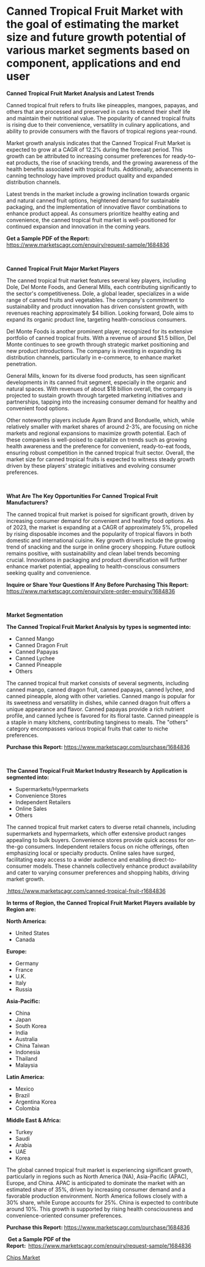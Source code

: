 <p><h1>Canned Tropical Fruit Market with the goal of estimating the market size and future growth potential of various market segments based on component, applications and end user</h1></p><p><strong>Canned Tropical Fruit Market Analysis and Latest Trends</strong></p>
<p><p>Canned tropical fruit refers to fruits like pineapples, mangoes, papayas, and others that are processed and preserved in cans to extend their shelf life and maintain their nutritional value. The popularity of canned tropical fruits is rising due to their convenience, versatility in culinary applications, and ability to provide consumers with the flavors of tropical regions year-round.</p><p>Market growth analysis indicates that the Canned Tropical Fruit Market is expected to grow at a CAGR of 12.2% during the forecast period. This growth can be attributed to increasing consumer preferences for ready-to-eat products, the rise of snacking trends, and the growing awareness of the health benefits associated with tropical fruits. Additionally, advancements in canning technology have improved product quality and expanded distribution channels.</p><p>Latest trends in the market include a growing inclination towards organic and natural canned fruit options, heightened demand for sustainable packaging, and the implementation of innovative flavor combinations to enhance product appeal. As consumers prioritize healthy eating and convenience, the canned tropical fruit market is well-positioned for continued expansion and innovation in the coming years.</p></p>
<p><strong>Get a Sample PDF of the Report:&nbsp;</strong> <a href="https://www.marketscagr.com/enquiry/request-sample/1684836?utm_campaign=3168&utm_medium=2&utm_source=Github&utm_content=ia&utm_term=07042025&utm_id=canned-tropical-fruit">https://www.marketscagr.com/enquiry/request-sample/1684836</a></p>
<p>&nbsp;</p>
<p><strong>Canned Tropical Fruit Major Market Players</strong></p>
<p><p>The canned tropical fruit market features several key players, including Dole, Del Monte Foods, and General Mills, each contributing significantly to the sector's competitiveness. Dole, a global leader, specializes in a wide range of canned fruits and vegetables. The company's commitment to sustainability and product innovation has driven consistent growth, with revenues reaching approximately $4 billion. Looking forward, Dole aims to expand its organic product line, targeting health-conscious consumers.</p><p>Del Monte Foods is another prominent player, recognized for its extensive portfolio of canned tropical fruits. With a revenue of around $1.5 billion, Del Monte continues to see growth through strategic market positioning and new product introductions. The company is investing in expanding its distribution channels, particularly in e-commerce, to enhance market penetration.</p><p>General Mills, known for its diverse food products, has seen significant developments in its canned fruit segment, especially in the organic and natural spaces. With revenues of about $18 billion overall, the company is projected to sustain growth through targeted marketing initiatives and partnerships, tapping into the increasing consumer demand for healthy and convenient food options.</p><p>Other noteworthy players include Ayam Brand and Bonduelle, which, while relatively smaller with market shares of around 2-3%, are focusing on niche markets and regional expansions to maximize growth potential. Each of these companies is well-poised to capitalize on trends such as growing health awareness and the preference for convenient, ready-to-eat foods, ensuring robust competition in the canned tropical fruit sector. Overall, the market size for canned tropical fruits is expected to witness steady growth driven by these players’ strategic initiatives and evolving consumer preferences.</p></p>
<p>&nbsp;</p>
<p><strong>What Are The Key Opportunities For Canned Tropical Fruit Manufacturers?</strong></p>
<p><p>The canned tropical fruit market is poised for significant growth, driven by increasing consumer demand for convenient and healthy food options. As of 2023, the market is expanding at a CAGR of approximately 5%, propelled by rising disposable incomes and the popularity of tropical flavors in both domestic and international cuisine. Key growth drivers include the growing trend of snacking and the surge in online grocery shopping. Future outlook remains positive, with sustainability and clean label trends becoming crucial. Innovations in packaging and product diversification will further enhance market potential, appealing to health-conscious consumers seeking quality and convenience.</p></p>
<p><strong>Inquire or Share Your Questions If Any Before Purchasing This Report:</strong> <a href="https://www.marketscagr.com/enquiry/pre-order-enquiry/1684836?utm_campaign=3168&utm_medium=2&utm_source=Github&utm_content=ia&utm_term=07042025&utm_id=canned-tropical-fruit">https://www.marketscagr.com/enquiry/pre-order-enquiry/1684836</a></p>
<p>&nbsp;</p>
<p><strong>Market Segmentation</strong></p>
<p><strong>The Canned Tropical Fruit Market Analysis by types is segmented into:</strong></p>
<p><ul><li>Canned Mango</li><li>Canned Dragon Fruit</li><li>Canned Papayas</li><li>Canned Lychee</li><li>Canned Pineapple</li><li>Others</li></ul></p>
<p><p>The canned tropical fruit market consists of several segments, including canned mango, canned dragon fruit, canned papayas, canned lychee, and canned pineapple, along with other varieties. Canned mango is popular for its sweetness and versatility in dishes, while canned dragon fruit offers a unique appearance and flavor. Canned papayas provide a rich nutrient profile, and canned lychee is favored for its floral taste. Canned pineapple is a staple in many kitchens, contributing tanginess to meals. The "others" category encompasses various tropical fruits that cater to niche preferences.</p></p>
<p><strong>Purchase this Report:&nbsp;</strong><a href="https://www.marketscagr.com/purchase/1684836?utm_campaign=3168&utm_medium=2&utm_source=Github&utm_content=ia&utm_term=07042025&utm_id=canned-tropical-fruit">https://www.marketscagr.com/purchase/1684836</a></p>
<p>&nbsp;</p>
<p><strong>The Canned Tropical Fruit Market Industry Research by Application is segmented into:</strong></p>
<p><ul><li>Supermarkets/Hypermarkets</li><li>Convenience Stores</li><li>Independent Retailers</li><li>Online Sales</li><li>Others</li></ul></p>
<p><p>The canned tropical fruit market caters to diverse retail channels, including supermarkets and hypermarkets, which offer extensive product ranges appealing to bulk buyers. Convenience stores provide quick access for on-the-go consumers. Independent retailers focus on niche offerings, often emphasizing local or specialty products. Online sales have surged, facilitating easy access to a wider audience and enabling direct-to-consumer models. These channels collectively enhance product availability and cater to varying consumer preferences and shopping habits, driving market growth.</p></p>
<p><a href="https://www.marketscagr.com/canned-tropical-fruit-r1684836?utm_campaign=3168&utm_medium=2&utm_source=Github&utm_content=ia&utm_term=07042025&utm_id=canned-tropical-fruit">&nbsp;https://www.marketscagr.com/canned-tropical-fruit-r1684836</a></p>
<p><strong>In terms of Region, the Canned Tropical Fruit Market Players available by Region are:</strong></p>
<p>
    <p> <strong> North America: </strong>
        <ul>
            <li>United States</li>
            <li>Canada</li>
        </ul>
        </p> 
    <p> <strong> Europe: </strong>
        <ul>
            <li>Germany</li>
            <li>France</li>
            <li>U.K.</li>
            <li>Italy</li>
            <li>Russia</li>
        </ul>
        </p> 
    <p> <strong> Asia-Pacific: </strong>
        <ul>
            <li>China</li>
            <li>Japan</li>
            <li>South Korea</li>
            <li>India</li>
            <li>Australia</li>
            <li>China Taiwan</li>
            <li>Indonesia</li>
            <li>Thailand</li>
            <li>Malaysia</li>
        </ul>
        </p> 
    <p> <strong> Latin America: </strong>
        <ul>
            <li>Mexico</li>
            <li>Brazil</li>
            <li>Argentina Korea</li>
            <li>Colombia</li>
        </ul>
        </p> 
    <p> <strong> Middle East & Africa: </strong>
        <ul>
            <li>Turkey</li>
            <li>Saudi</li>
            <li>Arabia</li>
            <li>UAE</li>
            <li>Korea</li>
        </ul>
    </p>
    </p>
<p><p>The global canned tropical fruit market is experiencing significant growth, particularly in regions such as North America (NA), Asia-Pacific (APAC), Europe, and China. APAC is anticipated to dominate the market with an estimated share of 35%, driven by increasing consumer demand and a favorable production environment. North America follows closely with a 30% share, while Europe accounts for 25%. China is expected to contribute around 10%. This growth is supported by rising health consciousness and convenience-oriented consumer preferences.</p></p>
<p><strong>Purchase this Report: </strong><a href="https://www.marketscagr.com/purchase/1684836?utm_campaign=3168&utm_medium=2&utm_source=Github&utm_content=ia&utm_term=07042025&utm_id=canned-tropical-fruit">https://www.marketscagr.com/purchase/1684836</a></p>
<p>&nbsp;<strong>Get a Sample PDF of the Report:&nbsp;&nbsp;</strong><a href="https://www.marketscagr.com/enquiry/request-sample/1684836?utm_campaign=3168&utm_medium=2&utm_source=Github&utm_content=ia&utm_term=07042025&utm_id=canned-tropical-fruit">https://www.marketscagr.com/enquiry/request-sample/1684836</a></p>
<p><strong></strong></p>
<p><p><a href="https://github.com/supicweg/Market-Research-Report-List-1/blob/main/chips-market.md?utm_campaign=3168&utm_medium=2&utm_source=Github&utm_content=ia&utm_term=07042025&utm_id=canned-tropical-fruit">Chips Market</a></p></p>